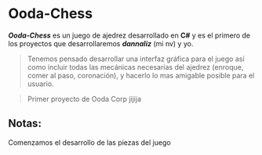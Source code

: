 # Ooda-Chess

***Ooda-Chess*** es un juego de ajedrez desarrollado en **C#** y es el primero de los proyectos que desarrollaremos ***dannaliz*** (mi nv) y yo.

> Tenemos pensado desarrollar una interfaz gráfica para el juego así como incluir todas las mecánicas necesarias del ajedrez (enroque, comer al paso, coronación), y hacerlo
lo mas amigable posible para el usuario.

> Primer proyecto de Ooda Corp jijija

## Notas:

Comenzamos el desarrollo de las piezas del juego
